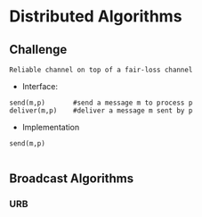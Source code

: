 # Distributed Algorithms

## Challenge

    Reliable channel on top of a fair-loss channel 

* Interface:
````
send(m,p)       #send a message m to process p
deliver(m,p)    #deliver a message m sent by p
````

* Implementation
````
send(m,p)
    
````

## Broadcast Algorithms

### URB